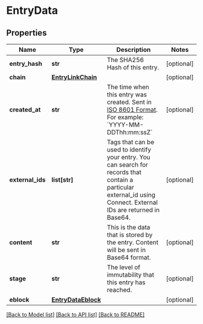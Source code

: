 # EntryData

## Properties
Name | Type | Description | Notes
------------ | ------------- | ------------- | -------------
**entry_hash** | **str** | The SHA256 Hash of this entry. | [optional] 
**chain** | [**EntryLinkChain**](EntryLinkChain.md) |  | [optional] 
**created_at** | **str** | The time when this entry was created. Sent in [ISO 8601 Format](https://en.wikipedia.org/wiki/ISO_8601). For example: &#x60;YYYY-MM-DDThh:mm:ssZ&#x60; | [optional] 
**external_ids** | **list[str]** | Tags that can be used to identify your entry. You can search for records that contain a particular external_id using Connect. External IDs are returned in Base64. | [optional] 
**content** | **str** | This is the data that is stored by the entry. Content will be sent in Base64 format. | [optional] 
**stage** | **str** | The level of immutability that this entry has reached. | [optional] 
**eblock** | [**EntryDataEblock**](EntryDataEblock.md) |  | [optional] 

[[Back to Model list]](../README.md#documentation-for-models) [[Back to API list]](../README.md#documentation-for-api-endpoints) [[Back to README]](../README.md)


